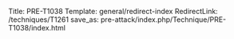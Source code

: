 Title: PRE-T1038
Template: general/redirect-index
RedirectLink: /techniques/T1261
save_as: pre-attack/index.php/Technique/PRE-T1038/index.html